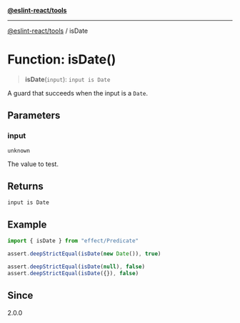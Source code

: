 [**@eslint-react/tools**](../README.md)

***

[@eslint-react/tools](../README.md) / isDate

# Function: isDate()

> **isDate**(`input`): `input is Date`

A guard that succeeds when the input is a `Date`.

## Parameters

### input

`unknown`

The value to test.

## Returns

`input is Date`

## Example

```ts
import { isDate } from "effect/Predicate"

assert.deepStrictEqual(isDate(new Date()), true)

assert.deepStrictEqual(isDate(null), false)
assert.deepStrictEqual(isDate({}), false)
```

## Since

2.0.0
